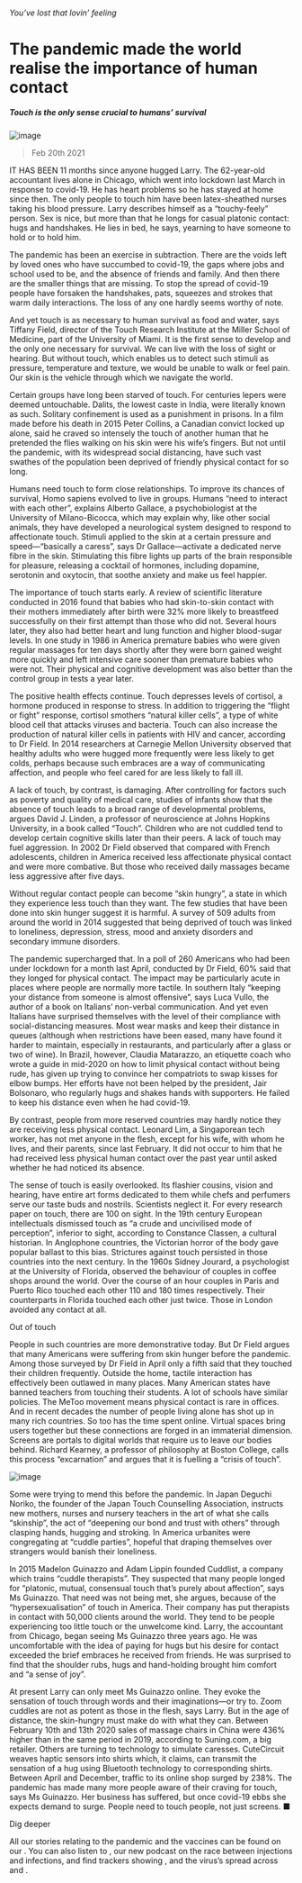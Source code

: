 ###### You’ve lost that lovin’ feeling
# The pandemic made the world realise the importance of human contact 
##### Touch is the only sense crucial to humans’ survival 
![image](images/20210220_IRD001_0.jpg) 
> Feb 20th 2021 

IT HAS BEEN 11 months since anyone hugged Larry. The 62-year-old accountant lives alone in Chicago, which went into lockdown last March in response to covid-19. He has heart problems so he has stayed at home since then. The only people to touch him have been latex-sheathed nurses taking his blood pressure. Larry describes himself as a “touchy-feely” person. Sex is nice, but more than that he longs for casual platonic contact: hugs and handshakes. He lies in bed, he says, yearning to have someone to hold or to hold him.

The pandemic has been an exercise in subtraction. There are the voids left by loved ones who have succumbed to covid-19, the gaps where jobs and school used to be, and the absence of friends and family. And then there are the smaller things that are missing. To stop the spread of covid-19 people have forsaken the handshakes, pats, squeezes and strokes that warm daily interactions. The loss of any one hardly seems worthy of note.


And yet touch is as necessary to human survival as food and water, says Tiffany Field, director of the Touch Research Institute at the Miller School of Medicine, part of the University of Miami. It is the first sense to develop and the only one necessary for survival. We can live with the loss of sight or hearing. But without touch, which enables us to detect such stimuli as pressure, temperature and texture, we would be unable to walk or feel pain. Our skin is the vehicle through which we navigate the world.

Certain groups have long been starved of touch. For centuries lepers were deemed untouchable. Dalits, the lowest caste in India, were literally known as such. Solitary confinement is used as a punishment in prisons. In a film made before his death in 2015 Peter Collins, a Canadian convict locked up alone, said he craved so intensely the touch of another human that he pretended the flies walking on his skin were his wife’s fingers. But not until the pandemic, with its widespread social distancing, have such vast swathes of the population been deprived of friendly physical contact for so long.

Humans need touch to form close relationships. To improve its chances of survival, Homo sapiens evolved to live in groups. Humans “need to interact with each other”, explains Alberto Gallace, a psychobiologist at the University of Milano-Bicocca, which may explain why, like other social animals, they have developed a neurological system designed to respond to affectionate touch. Stimuli applied to the skin at a certain pressure and speed—“basically a caress”, says Dr Gallace—activate a dedicated nerve fibre in the skin. Stimulating this fibre lights up parts of the brain responsible for pleasure, releasing a cocktail of hormones, including dopamine, serotonin and oxytocin, that soothe anxiety and make us feel happier.

The importance of touch starts early. A review of scientific literature conducted in 2016 found that babies who had skin-to-skin contact with their mothers immediately after birth were 32% more likely to breastfeed successfully on their first attempt than those who did not. Several hours later, they also had better heart and lung function and higher blood-sugar levels. In one study in 1986 in America premature babies who were given regular massages for ten days shortly after they were born gained weight more quickly and left intensive care sooner than premature babies who were not. Their physical and cognitive development was also better than the control group in tests a year later.

The positive health effects continue. Touch depresses levels of cortisol, a hormone produced in response to stress. In addition to triggering the “flight or fight” response, cortisol smothers “natural killer cells”, a type of white blood cell that attacks viruses and bacteria. Touch can also increase the production of natural killer cells in patients with HIV and cancer, according to Dr Field. In 2014 researchers at Carnegie Mellon University observed that healthy adults who were hugged more frequently were less likely to get colds, perhaps because such embraces are a way of communicating affection, and people who feel cared for are less likely to fall ill.

A lack of touch, by contrast, is damaging. After controlling for factors such as poverty and quality of medical care, studies of infants show that the absence of touch leads to a broad range of developmental problems, argues David J. Linden, a professor of neuroscience at Johns Hopkins University, in a book called “Touch”. Children who are not cuddled tend to develop certain cognitive skills later than their peers. A lack of touch may fuel aggression. In 2002 Dr Field observed that compared with French adolescents, children in America received less affectionate physical contact and were more combative. But those who received daily massages became less aggressive after five days.

Without regular contact people can become “skin hungry”, a state in which they experience less touch than they want. The few studies that have been done into skin hunger suggest it is harmful. A survey of 509 adults from around the world in 2014 suggested that being deprived of touch was linked to loneliness, depression, stress, mood and anxiety disorders and secondary immune disorders.

The pandemic supercharged that. In a poll of 260 Americans who had been under lockdown for a month last April, conducted by Dr Field, 60% said that they longed for physical contact. The impact may be particularly acute in places where people are normally more tactile. In southern Italy “keeping your distance from someone is almost offensive”, says Luca Vullo, the author of a book on Italians’ non-verbal communication. And yet even Italians have surprised themselves with the level of their compliance with social-distancing measures. Most wear masks and keep their distance in queues (although when restrictions have been eased, many have found it harder to maintain, especially in restaurants, and particularly after a glass or two of wine). In Brazil, however, Claudia Matarazzo, an etiquette coach who wrote a guide in mid-2020 on how to limit physical contact without being rude, has given up trying to convince her compatriots to swap kisses for elbow bumps. Her efforts have not been helped by the president, Jair Bolsonaro, who regularly hugs and shakes hands with supporters. He failed to keep his distance even when he had covid-19.

By contrast, people from more reserved countries may hardly notice they are receiving less physical contact. Leonard Lim, a Singaporean tech worker, has not met anyone in the flesh, except for his wife, with whom he lives, and their parents, since last February. It did not occur to him that he had received less physical human contact over the past year until asked whether he had noticed its absence.

The sense of touch is easily overlooked. Its flashier cousins, vision and hearing, have entire art forms dedicated to them while chefs and perfumers serve our taste buds and nostrils. Scientists neglect it. For every research paper on touch, there are 100 on sight. In the 19th century European intellectuals dismissed touch as “a crude and uncivilised mode of perception”, inferior to sight, according to Constance Classen, a cultural historian. In Anglophone countries, the Victorian horror of the body gave popular ballast to this bias. Strictures against touch persisted in those countries into the next century. In the 1960s Sidney Jourard, a psychologist at the University of Florida, observed the behaviour of couples in coffee shops around the world. Over the course of an hour couples in Paris and Puerto Rico touched each other 110 and 180 times respectively. Their counterparts in Florida touched each other just twice. Those in London avoided any contact at all.
Out of touch

People in such countries are more demonstrative today. But Dr Field argues that many Americans were suffering from skin hunger before the pandemic. Among those surveyed by Dr Field in April only a fifth said that they touched their children frequently. Outside the home, tactile interaction has effectively been outlawed in many places. Many American states have banned teachers from touching their students. A lot of schools have similar policies. The MeToo movement means physical contact is rare in offices. And in recent decades the number of people living alone has shot up in many rich countries. So too has the time spent online. Virtual spaces bring users together but these connections are forged in an immaterial dimension. Screens are portals to digital worlds that require us to leave our bodies behind. Richard Kearney, a professor of philosophy at Boston College, calls this process “excarnation” and argues that it is fuelling a “crisis of touch”.
![image](images/20210220_IRD002_0.jpg) 


Some were trying to mend this before the pandemic. In Japan Deguchi Noriko, the founder of the Japan Touch Counselling Association, instructs new mothers, nurses and nursery teachers in the art of what she calls “skinship”, the act of “deepening our bond and trust with others” through clasping hands, hugging and stroking. In America urbanites were congregating at “cuddle parties”, hopeful that draping themselves over strangers would banish their loneliness.

In 2015 Madelon Guinazzo and Adam Lippin founded Cuddlist, a company which trains “cuddle therapists”. They suspected that many people longed for “platonic, mutual, consensual touch that’s purely about affection”, says Ms Guinazzo. That need was not being met, she argues, because of the “hypersexualisation” of touch in America. Their company has put therapists in contact with 50,000 clients around the world. They tend to be people experiencing too little touch or the unwelcome kind. Larry, the accountant from Chicago, began seeing Ms Guinazzo three years ago. He was uncomfortable with the idea of paying for hugs but his desire for contact exceeded the brief embraces he received from friends. He was surprised to find that the shoulder rubs, hugs and hand-holding brought him comfort and “a sense of joy”.

At present Larry can only meet Ms Guinazzo online. They evoke the sensation of touch through words and their imaginations—or try to. Zoom cuddles are not as potent as those in the flesh, says Larry. But in the age of distance, the skin-hungry must make do with what they can. Between February 10th and 13th 2020 sales of massage chairs in China were 436% higher than in the same period in 2019, according to Suning.com, a big retailer. Others are turning to technology to simulate caresses. CuteCircuit weaves haptic sensors into shirts which, it claims, can transmit the sensation of a hug using Bluetooth technology to corresponding shirts. Between April and December, traffic to its online shop surged by 238%. The pandemic has made many more people aware of their craving for touch, says Ms Guinazzo. Her business has suffered, but once covid-19 ebbs she expects demand to surge. People need to touch people, not just screens. ■

Dig deeper

All our stories relating to the pandemic and the vaccines can be found on our . You can also listen to , our new podcast on the race between injections and infections, and find trackers showing ,  and the virus’s spread across  and .
